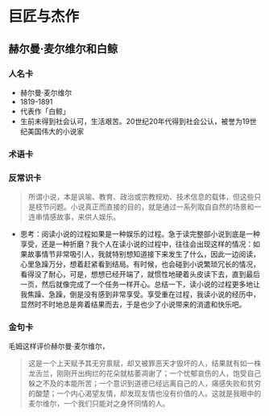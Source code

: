 # 巨匠与杰作

## 赫尔曼·麦尔维尔和白鲸
### 人名卡
- 赫尔曼·麦尔维尔
- 1819-1891
- 代表作「白鲸」
- 生前未得到社会认可，生活艰苦。20世纪20年代得到社会公认，被誉为19世纪美国伟大的小说家

### 术语卡



### 反常识卡

> 所谓小说，本是讽喻、教育、政治或宗教规劝、技术信息的载体，但这些只是枝节问题。小说真正而直接的目的，就是通过一系列取自自然的场景和一连串情感故事，来供人娱乐。

- 思考：阅读小说的过程如果是一种娱乐的过程。急于读完整部小说到底是一种享受，还是一种折磨？我个人在读小说的过程中，往往会出现这样的情况：如果故事情节非常吸引人，我就特别想知道接下来发生了什么，因此一边阅读，心里急躁万分，想着赶紧看到结局。有时候，也会碰到小说繁琐冗长的情况，看得没了耐心，可是，想想已经开端了，就惯性地硬着头皮读下去，直到最后一页，然后就像完成了一个任务一样开心。总结一下，读小说的过程更多地让我焦躁、急躁，倒是没有感到非常享受。享受重在过程，我读小说的经历中，显然时不时地总是奔着结果而去，于是也少了小说带来的消遣和快乐吧。


### 金句卡

毛姆这样评价赫尔曼·麦尔维尔，
> 这是一个上天赋予其无穷禀赋，却又被罪恶天才毁坏的人，结果就有如一株龙舌兰，刚刚开出绚烂的花朵就枯萎凋谢了；一个忧郁哀伤的人，饱受自己躲之不及的本能所苦；一个意识到道德已经远离自己的人，痛感失败和贫穷的酸楚；一个内心渴望友情，却发现友情也没有价值的人。这就是我眼中的麦尔维尔，一个我们只能对之身怀同情的人。
